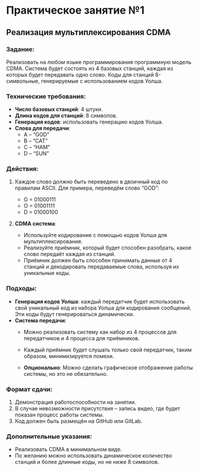 # Практическое занятие №1  
## Реализация мультиплексирования CDMA  

### Задание:
Реализовать на любом языке программирования программную модель CDMA. Система будет состоять из 4 базовых станций, каждая из которых будет передавать одно слово. Коды для станций 8-символьные, генерируемые с использованием кодов Уолша.

### Технические требования:
- **Число базовых станций**: 4 штуки.
- **Длина кодов для станций**: 8 символов.
- **Генерация кодов**: использовать генерацию кодов Уолша.
- **Слова для передачи**:
  - A – “GOD”
  - B – “CAT”
  - C – “HAM”
  - D – “SUN”
  
### Действия:
1. Каждое слово должно быть переведено в двоичный код по правилам ASCII. Для примера, переведём слово “GOD”:
   - G = 01000111
   - O = 01001111
   - D = 01000100

2. **CDMA система**:
   - Используйте кодирование с помощью кодов Уолша для мультиплексирования.
   - Реализуйте приёмник, который будет способен разобрать, какое слово передаёт каждая из станций.
   - Приёмник должен быть способен принимать данные от 4 станций и декодировать передаваемые слова, используя их уникальные коды.

### Подходы:
- **Генерация кодов Уолша**: каждый передатчик будет использовать свой уникальный код из набора Уолша для кодирования сообщений. Эти коды будут генерироваться динамически.
- **Система передачи**: 
  - Можно реализовать систему как набор из 4 процессов для передатчиков и 4 процесса для приёмников.
  - Каждый приёмник будет слушать только свой передатчик, таким образом, минимизируется помехи.
  
  - **Опционально**: Можно сделать графическое отображение работы системы, но это не обязательно.

### Формат сдачи:
1. Демонстрация работоспособности на занятии.
2. В случае невозможности присутствия – запись видео, где будет показан процесс работы системы.
3. Код должен быть размещён на GitHub или GitLab.

### Дополнительные указания:
- Реализовать CDMA в минимальном виде.
- По желанию можно использовать динамическое количество станций и более длинные коды, но не ниже 8 символов.
